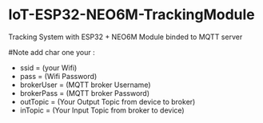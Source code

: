 # IoT-ESP32-NEO6M-TrackingModule
 Tracking System with ESP32 + NEO6M Module binded to MQTT server

#Note
add char one your :
  - ssid = (your Wifi)
  - pass = (Wifi Password)
  - brokerUser = (MQTT broker Username)
  - brokerPass = (MQTT broker Password)
  - outTopic = (Your Output Topic from device to broker)
  - inTopic = (Your Input Topic from broker to device)

